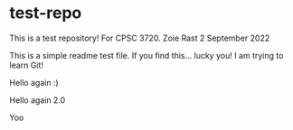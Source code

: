 # test-repo
This is a test repository! For CPSC 3720.
Zoie Rast
2 September 2022

This is a simple readme test file. If you find this... lucky you! I am trying to learn Git! 

Hello again :)

Hello again 2.0

Yoo
